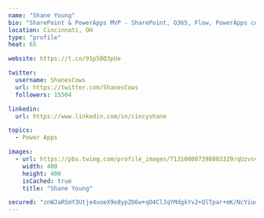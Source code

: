 ```yaml
---
name: "Shane Young"
bio: "SharePoint & PowerApps MVP - SharePoint, O365, Flow, PowerApps consulting? @PowerApps911 | Pure Snark? You found it."
location: Cincinnati, OH
type: "profile"
heat: 65

website: https://t.co/91p5BQ3pUe

twitter:
  username: ShanesCows
  url: https://twitter.com/ShanesCows
  followers: 15504

linkedin:
  url: https://www.linkedin.com/in/cincyshane

topics:
  - Power Apps

images:
  - url: https://pbs.twimg.com/profile_images/713100007398883329/qUzvsvQ3_400x400.jpg
    width: 400
    height: 400
    isCached: true
    title: "Shane Young"

secured: "znWJaRSmY3Utje4uoeX9e8ypZO6w+qO4ClJqYMdgkYv2+QlTpar+mK/NcYiuqDBve8WuCpo6A6Q6N8w12kXoH7CMKZYaQa2YBTYXR+NXtFO0fCXisMKnZ/ptF4kQN8AW+6hWU5a0XvVCcizqQRpFCUubwBWeyf8VSDxw+EZzjsOgI8kl7fq+xAD8ETwRqjLmLtrDA6bg4NCeO5z+bEykE4e76Ns97uaYr31E+QsgJ66AiZqZIwDIdovpN62dR5lCOkd6MRXelN7JYod2hsKlcnh4wXIwLxtZIqCZ7CkYHX34hw3IBClfDM3EZAAtofIdilQ50LdwJFBc507By8qUDjGwkrSTRvBw2upWKL2agZBBgpTsZmCPVzBgw5a91z6RScWjx99VKWXCXvmC6ZCTSBVuKFSpBBZjJ/pHiLqeAII=;SFAzmvVurOMl2MQplqPz0w=="
---
```


